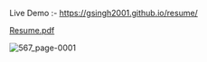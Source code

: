 Live Demo :- https://gsingh2001.github.io/resume/


[Resume.pdf](https://github.com/Gsingh2001/resume/files/11598033/567.pdf)


![567_page-0001](https://github.com/Gsingh2001/resume/assets/98319740/cef928b5-0ab2-4630-8e3c-7e0b2aa6d2fc)
